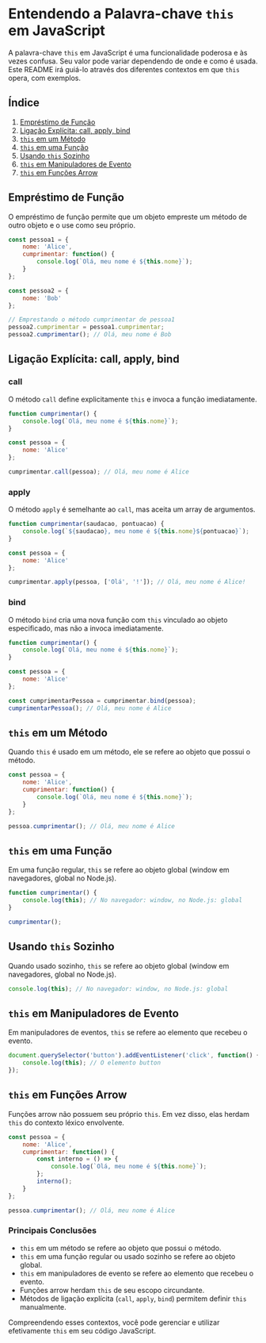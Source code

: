 # Entendendo a Palavra-chave `this` em JavaScript

A palavra-chave `this` em JavaScript é uma funcionalidade poderosa e às vezes confusa. Seu valor pode variar dependendo de onde e como é usada. Este README irá guiá-lo através dos diferentes contextos em que `this` opera, com exemplos.

## Índice
1. [Empréstimo de Função](#empréstimo-de-função)
2. [Ligação Explícita: call, apply, bind](#ligação-explícita-call-apply-bind)
3. [`this` em um Método](#this-em-um-método)
4. [`this` em uma Função](#this-em-uma-função)
5. [Usando `this` Sozinho](#usando-this-sozinho)
6. [`this` em Manipuladores de Evento](#this-em-manipuladores-de-evento)
7. [`this` em Funções Arrow](#this-em-funções-arrow)

## Empréstimo de Função

O empréstimo de função permite que um objeto empreste um método de outro objeto e o use como seu próprio.

```javascript
const pessoa1 = {
    nome: 'Alice',
    cumprimentar: function() {
        console.log(`Olá, meu nome é ${this.nome}`);
    }
};

const pessoa2 = {
    nome: 'Bob'
};

// Emprestando o método cumprimentar de pessoa1
pessoa2.cumprimentar = pessoa1.cumprimentar;
pessoa2.cumprimentar(); // Olá, meu nome é Bob
```

## Ligação Explícita: call, apply, bind

### call
O método `call` define explicitamente `this` e invoca a função imediatamente.

```javascript
function cumprimentar() {
    console.log(`Olá, meu nome é ${this.nome}`);
}

const pessoa = {
    nome: 'Alice'
};

cumprimentar.call(pessoa); // Olá, meu nome é Alice
```

### apply
O método `apply` é semelhante ao `call`, mas aceita um array de argumentos.

```javascript
function cumprimentar(saudacao, pontuacao) {
    console.log(`${saudacao}, meu nome é ${this.nome}${pontuacao}`);
}

const pessoa = {
    nome: 'Alice'
};

cumprimentar.apply(pessoa, ['Olá', '!']); // Olá, meu nome é Alice!
```

### bind
O método `bind` cria uma nova função com `this` vinculado ao objeto especificado, mas não a invoca imediatamente.

```javascript
function cumprimentar() {
    console.log(`Olá, meu nome é ${this.nome}`);
}

const pessoa = {
    nome: 'Alice'
};

const cumprimentarPessoa = cumprimentar.bind(pessoa);
cumprimentarPessoa(); // Olá, meu nome é Alice
```

## `this` em um Método

Quando `this` é usado em um método, ele se refere ao objeto que possui o método.

```javascript
const pessoa = {
    nome: 'Alice',
    cumprimentar: function() {
        console.log(`Olá, meu nome é ${this.nome}`);
    }
};

pessoa.cumprimentar(); // Olá, meu nome é Alice
```

## `this` em uma Função

Em uma função regular, `this` se refere ao objeto global (window em navegadores, global no Node.js).

```javascript
function cumprimentar() {
    console.log(this); // No navegador: window, no Node.js: global
}

cumprimentar();
```

## Usando `this` Sozinho

Quando usado sozinho, `this` se refere ao objeto global (window em navegadores, global no Node.js).

```javascript
console.log(this); // No navegador: window, no Node.js: global
```

## `this` em Manipuladores de Evento

Em manipuladores de eventos, `this` se refere ao elemento que recebeu o evento.

```javascript
document.querySelector('button').addEventListener('click', function() {
    console.log(this); // O elemento button
});
```

## `this` em Funções Arrow

Funções arrow não possuem seu próprio `this`. Em vez disso, elas herdam `this` do contexto léxico envolvente.

```javascript
const pessoa = {
    nome: 'Alice',
    cumprimentar: function() {
        const interno = () => {
            console.log(`Olá, meu nome é ${this.nome}`);
        };
        interno();
    }
};

pessoa.cumprimentar(); // Olá, meu nome é Alice
```

### Principais Conclusões
- `this` em um método se refere ao objeto que possui o método.
- `this` em uma função regular ou usado sozinho se refere ao objeto global.
- `this` em manipuladores de evento se refere ao elemento que recebeu o evento.
- Funções arrow herdam `this` de seu escopo circundante.
- Métodos de ligação explícita (`call`, `apply`, `bind`) permitem definir `this` manualmente.

Compreendendo esses contextos, você pode gerenciar e utilizar efetivamente `this` em seu código JavaScript.
